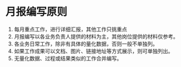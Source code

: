 # 月报编写原则
1. 每月重点工作，进行详细汇报，其他工作只挑重点
2. 月报编写以各业务负责人提供的材料为主，其他岗位提供的材料仅参考。
3. 各业务日常工作，除非有具体的量化数据，否则一般不单独列。
4. 如果工作成果可以文档、图片、链接地址等方式展示，则可单独列出。
5. 无量化数据、过程或结果类似的工作合并编写。


